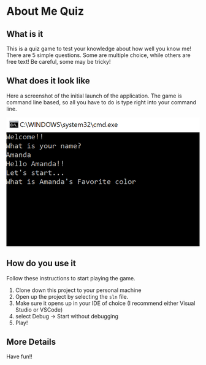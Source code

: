 # About Me Quiz

## What is it

This is a quiz game to test your knowledge about how well you know me!
There are 5 simple questions. Some are multiple choice, while others are free text!
Be careful, some may be tricky!

## What does it look like

Here a screenshot of the initial launch of the application.
The game is command line based, so all you have to do is type right into your command line.

![LabOneImage](Lab1Image.PNG)

## How do you use it

Follow these instructions to start playing the game.

1. Clone down this project to your personal machine
2. Open up the project  by selecting the `sln` file.
3. Make sure it opens up in your IDE of choice (I recommend either Visual Studio or VSCode)
4. select Debug -> Start without debugging
5. Play!

## More Details

Have fun!!
